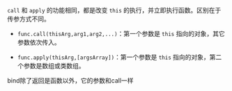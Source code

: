 `call` 和 `apply` 的功能相同，都是改变 `this` 的执行，并立即执行函数。区别在于传参方式不同。

- `func.call(thisArg,arg1,arg2,...)`：第一个参数是 `this` 指向的对象，其它参数依次传入。

- `func.apply(thisArg,[argsArray])`：第一个参数是 `this` 指向的对象，第二个参数是数组或类数组。



bind除了返回是函数以外，它的参数和call一样
